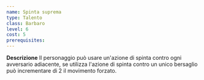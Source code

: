 ```yaml
---
name: Spinta suprema
type: Talento
class: Barbaro
level: 6
cost: 5
prerequisites: 
---
```


**Descrizione**
Il personaggio può usare un'azione di spinta contro ogni avversario adiacente,
se utilizza l'azione di spinta contro un unico bersaglio può incrementare di 2
il movimento forzato.